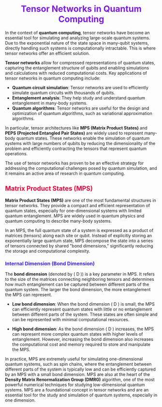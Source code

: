 # <center> <span style="color: #7f1cdb;"><b>Tensor Networks in Quantum Computing</b></span>

In the context of **quantum computing**, tensor networks have become an essential tool for simulating and analyzing large-scale quantum systems. Due to the exponential nature of the state space in many-qubit systems, directly handling such systems is computationally intractable. This is where tensor networks offer an efficient solution.

**Tensor networks** allow for compressed representations of quantum states, capturing the entanglement structure of qubits and enabling simulations and calculations with reduced computational costs. Key applications of tensor networks in quantum computing include:

- **Quantum circuit simulation**: Tensor networks are used to efficiently simulate quantum circuits with thousands of qubits.
- **Entanglement analysis**: They help study and understand quantum entanglement in many-body systems.
- **Quantum algorithms**: Tensor networks are useful for the design and optimization of quantum algorithms, such as variational approximation algorithms.

In particular, tensor architectures like **MPS (Matrix Product States)** and **PEPS (Projected Entangled Pair States)** are widely used to represent many-body quantum states. These networks enable the simulation of quantum systems with large numbers of qubits by reducing the dimensionality of the problem and efficiently contracting the tensors that represent quantum operations.

The use of tensor networks has proven to be an effective strategy for addressing the computational challenges posed by quantum simulation, and it remains an active area of research in quantum computing.


## <span style="color: #e6023e;"><b>Matrix Product States (MPS)</b></span>

**Matrix Product States (MPS)** are one of the most fundamental structures in tensor networks. They provide a compact and efficient representation of quantum states, especially for one-dimensional systems with limited quantum entanglement. MPS are widely used in quantum physics and quantum computing to describe many-body systems.

In an MPS, the full quantum state of a system is expressed as a product of matrices (tensors) along each site or qubit. Instead of explicitly storing an exponentially large quantum state, MPS decompose the state into a series of tensors connected by shared "bond dimensions," significantly reducing the storage and computational complexity.

### <span style="color: #3b23ff;"><b>Internal Dimension (Bond Dimension)</b></span>

The **bond dimension** (denoted by \( D \)) is a key parameter in MPS. It refers to the size of the matrices connecting neighboring tensors and determines how much entanglement can be captured between different parts of the quantum system. The larger the bond dimension, the more entanglement the MPS can represent.

- **Low bond dimension**: When the bond dimension \( D \) is small, the MPS can efficiently represent quantum states with little or no entanglement between different parts of the system. These states are often simple and can be represented with minimal computational resources.
  
- **High bond dimension**: As the bond dimension \( D \) increases, the MPS can represent more complex quantum states with higher levels of entanglement. However, increasing the bond dimension also increases the computational cost and memory required to store and manipulate the MPS.

In practice, MPS are extremely useful for simulating one-dimensional quantum systems, such as spin chains, where the entanglement between different parts of the system is typically low and can be efficiently captured by an MPS with a small bond dimension. MPS are also at the heart of the **Density Matrix Renormalization Group (DMRG)** algorithm, one of the most powerful numerical techniques for studying low-dimensional quantum systems. MPS are a foundational concept in tensor networks and are an essential tool for the study and simulation of quantum systems, especially in one dimension.

